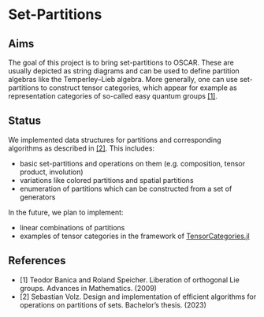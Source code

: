 # Set-Partitions

## Aims

The goal of this project is to
bring set-partitions to OSCAR.
These are usually depicted as string diagrams and can be used to define partition algebras like the Temperley–Lieb algebra. 
More generally, one can use set-partitions to construct tensor categories, which appear for example as representation categories of so-called easy quantum groups [[1]](#1).

## Status

We implemented data structures for partitions and corresponding algorithms as described in [[2]](#2). 
This includes:
* basic set-partitions and operations on them (e.g. composition, tensor product, involution)
* variations like colored partitions and spatial partitions
* enumeration of partitions which can be constructed from a set of generators

In the future, we plan to implement:
* linear combinations of partitions
* examples 
of tensor categories in the framework of [TensorCategories.jl](https://github.com/FabianMaeurer/TensorCategories.jl)


## References
* <a id="1">[1]</a>
Teodor Banica and Roland Speicher. Liberation of orthogonal Lie groups.
Advances in Mathematics. (2009)
* <a id="2">[2]</a>
Sebastian Volz. Design and implementation of efficient algorithms for operations on partitions of sets. Bachelor’s thesis. (2023)


